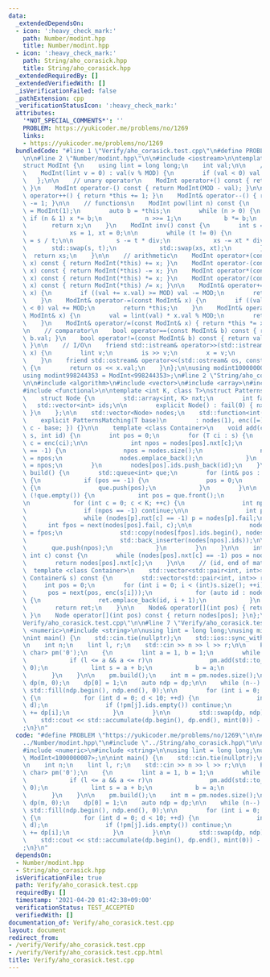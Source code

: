 ```yaml
---
data:
  _extendedDependsOn:
  - icon: ':heavy_check_mark:'
    path: Number/modint.hpp
    title: Number/modint.hpp
  - icon: ':heavy_check_mark:'
    path: String/aho_corasick.hpp
    title: String/aho_corasick.hpp
  _extendedRequiredBy: []
  _extendedVerifiedWith: []
  _isVerificationFailed: false
  _pathExtension: cpp
  _verificationStatusIcon: ':heavy_check_mark:'
  attributes:
    '*NOT_SPECIAL_COMMENTS*': ''
    PROBLEM: https://yukicoder.me/problems/no/1269
    links:
    - https://yukicoder.me/problems/no/1269
  bundledCode: "#line 1 \"Verify/aho_corasick.test.cpp\"\n#define PROBLEM \"https://yukicoder.me/problems/no/1269\"\
    \n\n#line 2 \"Number/modint.hpp\"\n\n#include <iostream>\n\ntemplate <int MOD>\n\
    struct ModInt {\n    using lint = long long;\n    int val;\n\n    // constructor\n\
    \    ModInt(lint v = 0) : val(v % MOD) {\n        if (val < 0) val += MOD;\n \
    \   };\n\n    // unary operator\n    ModInt operator+() const { return ModInt(val);\
    \ }\n    ModInt operator-() const { return ModInt(MOD - val); }\n\n    ModInt&\
    \ operator++() { return *this += 1; }\n    ModInt& operator--() { return *this\
    \ -= 1; }\n\n    // functions\n    ModInt pow(lint n) const {\n        auto x\
    \ = ModInt(1);\n        auto b = *this;\n        while (n > 0) {\n           \
    \ if (n & 1) x *= b;\n            n >>= 1;\n            b *= b;\n        }\n \
    \       return x;\n    }\n    ModInt inv() const {\n        int s = val, t = MOD,\n\
    \            xs = 1, xt = 0;\n\n        while (t != 0) {\n            auto div\
    \ = s / t;\n\n            s -= t * div;\n            xs -= xt * div;\n\n     \
    \       std::swap(s, t);\n            std::swap(xs, xt);\n        }\n\n      \
    \  return xs;\n    }\n\n    // arithmetic\n    ModInt operator+(const ModInt&\
    \ x) const { return ModInt(*this) += x; }\n    ModInt operator-(const ModInt&\
    \ x) const { return ModInt(*this) -= x; }\n    ModInt operator*(const ModInt&\
    \ x) const { return ModInt(*this) *= x; }\n    ModInt operator/(const ModInt&\
    \ x) const { return ModInt(*this) /= x; }\n\n    ModInt& operator+=(const ModInt&\
    \ x) {\n        if ((val += x.val) >= MOD) val -= MOD;\n        return *this;\n\
    \    }\n    ModInt& operator-=(const ModInt& x) {\n        if ((val -= x.val)\
    \ < 0) val += MOD;\n        return *this;\n    }\n    ModInt& operator*=(const\
    \ ModInt& x) {\n        val = lint(val) * x.val % MOD;\n        return *this;\n\
    \    }\n    ModInt& operator/=(const ModInt& x) { return *this *= x.inv(); }\n\
    \n    // comparator\n    bool operator==(const ModInt& b) const { return val ==\
    \ b.val; }\n    bool operator!=(const ModInt& b) const { return val != b.val;\
    \ }\n\n    // I/O\n    friend std::istream& operator>>(std::istream& is, ModInt&\
    \ x) {\n        lint v;\n        is >> v;\n        x = v;\n        return is;\n\
    \    }\n    friend std::ostream& operator<<(std::ostream& os, const ModInt& x)\
    \ {\n        return os << x.val;\n    }\n};\n\nusing modint1000000007 = ModInt<1000000007>;\n\
    using modint998244353 = ModInt<998244353>;\n#line 2 \"String/aho_corasick.hpp\"\
    \n\n#include <algorithm>\n#include <vector>\n#include <array>\n#include <queue>\n\
    #include <functional>\n\ntemplate <int K, class T>\nstruct PatternsMatching {\n\
    \    struct Node {\n        std::array<int, K> nxt;\n        int fail;\n     \
    \   std::vector<int> ids;\n\n        explicit Node() : fail(0) { nxt.fill(-1);\
    \ }\n    };\n\n    std::vector<Node> nodes;\n    std::function<int(T)> enc;\n\n\
    \    explicit PatternsMatching(T base)\n        : nodes(1), enc([=](T c) { return\
    \ c - base; }) {}\n\n    template <class Container>\n    void add(const Container&\
    \ s, int id) {\n        int pos = 0;\n        for (T ci : s) {\n            int\
    \ c = enc(ci);\n\n            int npos = nodes[pos].nxt[c];\n            if (npos\
    \ == -1) {\n                npos = nodes.size();\n                nodes[pos].nxt[c]\
    \ = npos;\n                nodes.emplace_back();\n            }\n            pos\
    \ = npos;\n        }\n        nodes[pos].ids.push_back(id);\n    }\n\n    void\
    \ build() {\n        std::queue<int> que;\n        for (int& pos : nodes[0].nxt)\
    \ {\n            if (pos == -1) {\n                pos = 0;\n            } else\
    \ {\n                que.push(pos);\n            }\n        }\n\n        while\
    \ (!que.empty()) {\n            int pos = que.front();\n            que.pop();\n\
    \n            for (int c = 0; c < K; ++c) {\n                int npos = nodes[pos].nxt[c];\n\
    \                if (npos == -1) continue;\n\n                int p = nodes[pos].fail;\n\
    \                while (nodes[p].nxt[c] == -1) p = nodes[p].fail;\n          \
    \      int fpos = next(nodes[pos].fail, c);\n\n                nodes[npos].fail\
    \ = fpos;\n                std::copy(nodes[fpos].ids.begin(), nodes[fpos].ids.end(),\n\
    \                          std::back_inserter(nodes[npos].ids));\n\n         \
    \       que.push(npos);\n            }\n        }\n    }\n\n    int next(int pos,\
    \ int c) const {\n        while (nodes[pos].nxt[c] == -1) pos = nodes[pos].fail;\n\
    \        return nodes[pos].nxt[c];\n    }\n\n    // (id, end of matching)\n  \
    \  template <class Container>\n    std::vector<std::pair<int, int>> matching(const\
    \ Container& s) const {\n        std::vector<std::pair<int, int>> ret;\n\n   \
    \     int pos = 0;\n        for (int i = 0; i < (int)s.size(); ++i) {\n      \
    \      pos = next(pos, enc(s[i]));\n            for (auto id : nodes[pos].ids)\
    \ {\n                ret.emplace_back(id, i + 1);\n            }\n        }\n\n\
    \        return ret;\n    }\n\n    Node& operator[](int pos) { return nodes[pos];\
    \ }\n    Node operator[](int pos) const { return nodes[pos]; }\n};\n#line 5 \"\
    Verify/aho_corasick.test.cpp\"\n\n#line 7 \"Verify/aho_corasick.test.cpp\"\n#include\
    \ <numeric>\n#include <string>\n\nusing lint = long long;\nusing mint = ModInt<1000000007>;\n\
    \nint main() {\n    std::cin.tie(nullptr);\n    std::ios::sync_with_stdio(false);\n\
    \n    int n;\n    lint l, r;\n    std::cin >> n >> l >> r;\n\n    PatternsMatching<10,\
    \ char> pm('0');\n    {\n        lint a = 1, b = 1;\n        while (a <= r) {\n\
    \            if (l <= a && a <= r)\n                pm.add(std::to_string(a),\
    \ 0);\n            lint s = a + b;\n            b = a;\n            a = s;\n \
    \       }\n    }\n\n    pm.build();\n    int m = pm.nodes.size();\n\n    std::vector<mint>\
    \ dp(m, 0);\n    dp[0] = 1;\n    auto ndp = dp;\n\n    while (n--) {\n       \
    \ std::fill(ndp.begin(), ndp.end(), 0);\n\n        for (int i = 0; i < m; ++i)\
    \ {\n            for (int d = 0; d < 10; ++d) {\n                int j = pm.next(i,\
    \ d);\n                if (!pm[j].ids.empty()) continue;\n                ndp[j]\
    \ += dp[i];\n            }\n        }\n\n        std::swap(dp, ndp);\n    }\n\n\
    \    std::cout << std::accumulate(dp.begin(), dp.end(), mint(0)) - 1 << \"\\n\"\
    ;\n}\n"
  code: "#define PROBLEM \"https://yukicoder.me/problems/no/1269\"\n\n#include \"\
    ../Number/modint.hpp\"\n#include \"../String/aho_corasick.hpp\"\n\n#include <iostream>\n\
    #include <numeric>\n#include <string>\n\nusing lint = long long;\nusing mint =\
    \ ModInt<1000000007>;\n\nint main() {\n    std::cin.tie(nullptr);\n    std::ios::sync_with_stdio(false);\n\
    \n    int n;\n    lint l, r;\n    std::cin >> n >> l >> r;\n\n    PatternsMatching<10,\
    \ char> pm('0');\n    {\n        lint a = 1, b = 1;\n        while (a <= r) {\n\
    \            if (l <= a && a <= r)\n                pm.add(std::to_string(a),\
    \ 0);\n            lint s = a + b;\n            b = a;\n            a = s;\n \
    \       }\n    }\n\n    pm.build();\n    int m = pm.nodes.size();\n\n    std::vector<mint>\
    \ dp(m, 0);\n    dp[0] = 1;\n    auto ndp = dp;\n\n    while (n--) {\n       \
    \ std::fill(ndp.begin(), ndp.end(), 0);\n\n        for (int i = 0; i < m; ++i)\
    \ {\n            for (int d = 0; d < 10; ++d) {\n                int j = pm.next(i,\
    \ d);\n                if (!pm[j].ids.empty()) continue;\n                ndp[j]\
    \ += dp[i];\n            }\n        }\n\n        std::swap(dp, ndp);\n    }\n\n\
    \    std::cout << std::accumulate(dp.begin(), dp.end(), mint(0)) - 1 << \"\\n\"\
    ;\n}\n"
  dependsOn:
  - Number/modint.hpp
  - String/aho_corasick.hpp
  isVerificationFile: true
  path: Verify/aho_corasick.test.cpp
  requiredBy: []
  timestamp: '2021-04-20 01:42:38+09:00'
  verificationStatus: TEST_ACCEPTED
  verifiedWith: []
documentation_of: Verify/aho_corasick.test.cpp
layout: document
redirect_from:
- /verify/Verify/aho_corasick.test.cpp
- /verify/Verify/aho_corasick.test.cpp.html
title: Verify/aho_corasick.test.cpp
---
```

